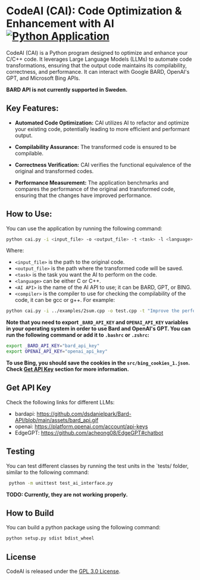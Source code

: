 # CodeAI (CAI): Code Optimization & Enhancement with AI [![Python Application](https://github.com/aliireza/cai/actions/workflows/ci.yml/badge.svg?branch=main)](https://github.com/aliireza/cai/actions/workflows/ci.yml)

CodeAI (CAI) is a Python program designed to optimize and enhance your C/C++ code. It leverages Large Language Models (LLMs) to automate code transformations, ensuring that the output code maintains its compilability, correctness, and performance. It can interact with Google BARD, OpenAI's GPT, and Microsoft Bing APIs. 

**BARD API is not currently supported in Sweden.**

## Key Features:

- **Automated Code Optimization:** CAI utilizes AI to refactor and optimize your existing code, potentially leading to more efficient and performant output.

- **Compilability Assurance:** The transformed code is ensured to be compilable.

- **Correctness Verification:** CAI verifies the functional equivalence of the original and transformed codes.

- **Performance Measurement:** The application benchmarks and compares the performance of the original and transformed code, ensuring that the changes have improved performance.


## How to Use:

You can use the application by running the following command:
```bash
python cai.py -i <input_file> -o <output_file> -t <task> -l <language> -a <AI API> -c -comp <compiler>
```

Where:

- `<input_file>` is the path to the original code.
- `<output_file>` is the path where the transformed code will be saved.
- `<task>` is the task you want the AI to perform on the code.
- `<language>` can be either C or C++.
- `<AI API>` is the name of the AI API to use; it can be BARD, GPT, or BING.
- `<compiler>` is the compiler to use for checking the compilability of the code, it can be gcc or g++.
For example:

```bash
python cai.py -i ../examples/2sum.cpp -o test.cpp -t "Improve the performance of the code and use the same main function as the original code" -l C++ -a BARD -c -comp gcc
```

**Note that you need to export `_BARD_API_KEY` and `OPENAI_API_KEY` variables in your operating system in order to use Bard and OpenAI's GPT. You can run the following command or add it to `.bashrc` or `.zshrc`:**

```bash
export _BARD_API_KEY="bard_api_key"
export OPENAI_API_KEY="openai_api_key"
```

**To use Bing, you should save the cookies in the `src/bing_cookies_1.json`. Check [Get API Key](#get-api-key) section for more information.**

## Get API Key

Check the following links for different LLMs:
- bardapi: https://github.com/dsdanielpark/Bard-API/blob/main/assets/bard_api.gif
- openai: https://platform.openai.com/account/api-keys 
- EdgeGPT: https://github.com/acheong08/EdgeGPT#chatbot

## Testing

You can test different classes by running the test units in the `tests/ folder, similar to the following command:

```bash
 python -m unittest test_ai_interface.py
```

**TODO: Currently, they are not working properly.**

## How to Build

You can build a python package using the following command:

```bash
python setup.py sdist bdist_wheel
```


## License

CodeAI is released under the [GPL 3.0 License](./LICENSE).
